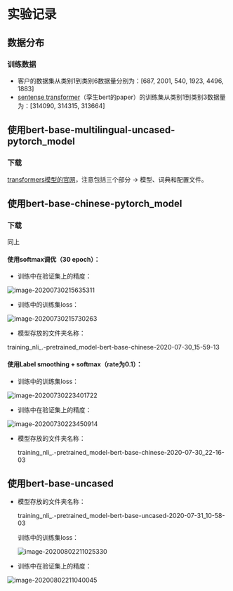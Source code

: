 # 实验记录

## 数据分布

### 训练数据

- 客户的数据集从类别1到类别6数据量分别为：[687, 2001, 540, 1923, 4496, 1883]
- [sentense transformer](https://github.com/UKPLab/sentence-transformers)（孪生bert的paper）的训练集从类别1到类别3数据量为：[314090, 314315, 313664]

## 使用bert-base-multilingual-uncased-pytorch_model

### 下载

[transformers模型的官网](https://huggingface.co/models)，注意包括三个部分 -> 模型、词典和配置文件。



## 使用bert-base-chinese-pytorch_model

### 下载

同上

#### 使用softmax调优（30 epoch）：

- 训练中在验证集上的精度：

![image-20200730215635311](../../../../notes-of-a-postgraduate/images/image-20200730215635311.png)

- 训练中的训练集loss：

![image-20200730215730263](../../../../notes-of-a-postgraduate/images/image-20200730215730263.png)

- 模型存放的文件夹名称：

​				training_nli_.-pretrained_model-bert-base-chinese-2020-07-30_15-59-13

#### 使用Label smoothing + softmax（rate为0.1）：

- 训练中的训练集loss：

![image-20200730223401722](../../../../notes-of-a-postgraduate/images/image-20200730223401722.png)

- 训练中在验证集上的精度：

![image-20200730223450914](../../../../notes-of-a-postgraduate/images/image-20200730223450914.png)

- 模型存放的文件夹名称：

  training_nli_.-pretrained_model-bert-base-chinese-2020-07-30_22-16-03

## 使用bert-base-uncased

- 模型存放的文件夹名称：

  training_nli_.-pretrained_model-bert-base-uncased-2020-07-31_10-58-03
  
  
  
  训练中的训练集loss：
  
  ![image-20200802211025330](../../../../notes-of-a-postgraduate/images/image-20200802211025330.png)
  
- 训练中在验证集上的精度：

![image-20200802211040045](../../../../notes-of-a-postgraduate/images/image-20200802211040045.png)

